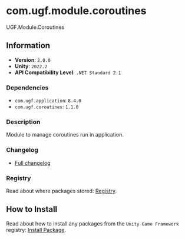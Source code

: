 # com.ugf.module.coroutines

UGF.Module.Coroutines

## Information

- **Version**: `2.0.0`
- **Unity**: `2022.2`
- **API Compatibility Level**: `.NET Standard 2.1`

### Dependencies

- `com.ugf.application`: `8.4.0`
- `com.ugf.coroutines`: `1.1.0`


### Description

Module to manage coroutines run in application.

### Changelog

- [Full changelog](changelog.md)

### Registry

Read about where packages stored: [Registry](https://github.com/unity-game-framework/organization/blob/main/docs/registry.md).

## How to Install

Read about how to install any packages from the `Unity Game Framework` registry: [Install Package](https://github.com/unity-game-framework/organization/blob/main/docs/install-packages.md).
